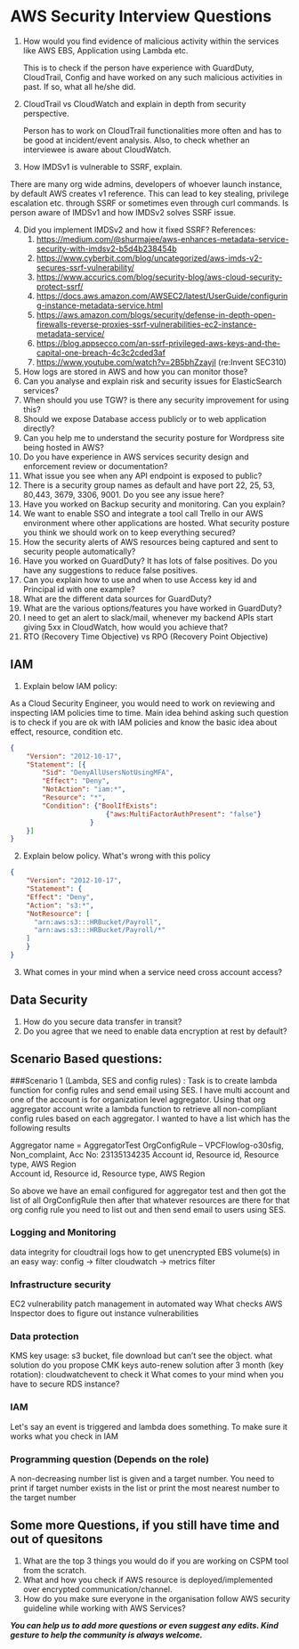 # AWS Security Interview Questions

1. How would you find evidence of malicious activity within the services like AWS EBS, Application using Lambda etc.
    
    This is to check if the person have experience with GuardDuty, CloudTrail, Config and have worked on any such malicious activities in past. If so, what all he/she did.

2. CloudTrail vs CloudWatch and explain in depth from security perspective. 

    Person has to work on CloudTrail functionalities more often and has to be good at incident/event analysis. Also, to check whether an interviewee is aware about CloudWatch.
3. How IMDSv1 is vulnerable to SSRF, explain. 

There are many org wide admins, developers of whoever launch instance, by default AWS creates v1 reference.
This can lead to key stealing, privilege escalation etc. through SSRF or sometimes even through curl commands.
Is person aware of IMDSv1 and how IMDSv2 solves SSRF issue.

4. Did you implement IMDSv2 and how it fixed SSRF? 
References:
    1. https://medium.com/@shurmajee/aws-enhances-metadata-service-security-with-imdsv2-b5d4b238454b 
    2. https://www.cyberbit.com/blog/uncategorized/aws-imds-v2-secures-ssrf-vulnerability/ 
    3. https://www.accurics.com/blog/security-blog/aws-cloud-security-protect-ssrf/ 
    4. https://docs.aws.amazon.com/AWSEC2/latest/UserGuide/configuring-instance-metadata-service.html 
    5. https://aws.amazon.com/blogs/security/defense-in-depth-open-firewalls-reverse-proxies-ssrf-vulnerabilities-ec2-instance-metadata-service/ 
    6. https://blog.appsecco.com/an-ssrf-privileged-aws-keys-and-the-capital-one-breach-4c3c2cded3af 
    7. https://www.youtube.com/watch?v=2B5bhZzayjI (re:Invent SEC310)
5. How logs are stored in AWS and how you can monitor those?
6. Can you analyse and explain risk and security issues for ElasticSearch services?
7. When should you use TGW? is there any security improvement for using this?
8. Should we expose Database access publicly or to web application directly?
9. Can you help me to understand the security posture for Wordpress site being hosted in AWS?
10. Do you have experience in AWS services security design and enforcement review or documentation?
11. What issue you see when any API endpoint is exposed to public?
12. There is a security group names as default and have port 22, 25, 53, 80,443, 3679, 3306, 9001. Do you see any issue here?
13. Have you worked on Backup security and monitoring. Can you explain?
14. We want to enable SSO and integrate a tool call Trello in our AWS environment where other applications are hosted. What security posture you think we should work on to keep everything secured?
15. How the security alerts of AWS resources being captured and sent to security people automatically?
16. Have you worked on GuardDuty? It has lots of false positives. Do you have any suggestions to reduce false positives.
17. Can you explain how to use and when to use Access key id and Principal id with one example?
18. What are the different data sources for GuardDuty?
19. What are the various options/features you have worked in GuardDuty?
20. I need to get an alert to slack/mail, whenever my backend APIs start giving 5xx in CloudWatch, how would you achieve that?
21. RTO (Recovery Time Objective) vs RPO (Recovery Point Objective)

## IAM
1. Explain below IAM policy: 

As a Cloud Security Engineer, you would need to work on reviewing and inspecting IAM policies time to time.
Main idea behind asking such question is to check if you are ok with IAM policies and know the basic idea about effect, resource, condition etc.

```json
{
    "Version": "2012-10-17",
    "Statement": [{
        "Sid": "DenyAllUsersNotUsingMFA",
        "Effect": "Deny",
        "NotAction": "iam:*",
        "Resource": "*",
        "Condition": {"BoolIfExists": 
                        {"aws:MultiFactorAuthPresent": "false"}
                    }
    }]
}
```
2. Explain below policy. What's wrong with this policy
```json
{
    "Version": "2012-10-17",
    "Statement": {
    "Effect": "Deny",
    "Action": "s3:*",
    "NotResource": [
      "arn:aws:s3:::HRBucket/Payroll",
      "arn:aws:s3:::HRBucket/Payroll/*"
    ]
    }
}
```

3. What comes in your mind when a service need cross account access?

## Data Security
1. How do you secure data transfer in transit?
2. Do you agree that we need to enable data encryption at rest by default?

## Scenario Based questions:
###Scenario 1 (Lambda, SES and config rules) :
Task is to create lambda function for config rules and send email using SES.
I have multi account and one of the account is for organization level aggregator. Using that org aggregator account write a lambda function to retrieve all non-compliant config rules based on each aggregator. I wanted to have a list which has the following results 

Aggregator name = AggregatorTest
OrgConfigRule – VPCFlowlog-o30sfig, Non_complaint, Acc No: 23135134235
		Account id, Resource id, Resource type, AWS Region	
		Account id, Resource id, Resource type, AWS Region

So above we have an email configured for aggregator test and then got the list of all OrgConfigRule then after that whatever resources are there for that org config rule you need to list out and then send email to users using SES.

### Logging and Monitoring
data integrity for cloudtrail logs 
how to get unencrypted EBS volume(s) in an easy way: config -> filter
cloudwatch -> metrics filter

### Infrastructure security
EC2 vulnerability patch management in automated way
What checks AWS Inspector does to figure out instance vulnerabilities

### Data protection
KMS key usage: s3 bucket, file download but can’t see the object. what solution do you propose
CMK keys auto-renew solution after 3 month (key rotation): cloudwatchevent to check it
What comes to your mind when you have to secure RDS instance?

### IAM
Let's say an event is triggered and lambda does something. To make sure it works what you check in IAM

### Programming question (Depends on the role)
A non-decreasing number list is given and a target number. You need to print if target number exists in the list or print the most nearest number to the target number

## Some more Questions, if you still have time and out of quesitons
1. What are the top 3 things you would do if you are working on CSPM tool from the scratch.
2. What and how you check if AWS resource is deployed/implemented over encrypted communication/channel.
3. How do you make sure everyone in the organisation follow AWS security guideline while working with AWS Services?


**_You can help us to add more questions or even suggest any edits. Kind gesture to help the community is always welcome._**